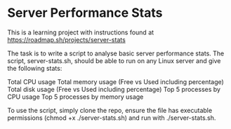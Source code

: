 # Server Performance Stats

This is a learning project with instructions found at https://roadmap.sh/projects/server-stats

The task is to write a script to analyse basic server performance stats. The script, server-stats.sh, should be able to run on any Linux server and give the following stats:

Total CPU usage
Total memory usage (Free vs Used including percentage)
Total disk usage (Free vs Used including percentage)
Top 5 processes by CPU usage
Top 5 processes by memory usage

To use the script, simply clone the repo, ensure the file has executable permissions (chmod +x ./server-stats.sh) and run with ./server-stats.sh.
